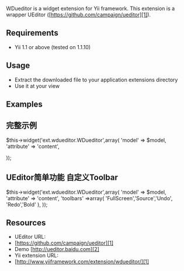 
WDueditor is a widget extension for Yii framework. This extension is a wrapper UEditor ([https://github.com/campaign/ueditor][1]).

## Requirements ##

 - Yii 1.1 or above (tested on 1.1.10)

## Usage ##

 - Extract the downloaded file to your application extensions directory
 - Use it at your view

## Examples ##

完整示例
-----

$this->widget('ext.wdueditor.WDueditor',array(
        'model' => $model,
        'attribute' => 'content',
       
)); 

UEditor简单功能  自定义Toolbar
------------------

$this->widget('ext.wdueditor.WDueditor',array(
        'model' => $model,
        'attribute' => 'content',
        'toolbars' =>array(
            'FullScreen','Source','Undo', 'Redo','Bold'
        ),
)); 


## Resources ##

 -  UEditor URL:
 - [https://github.com/campaign/ueditor][1]
 - Demo [http://ueditor.baidu.com][2]
 - Yii extension URL:
 - [http://www.yiiframework.com/extension/wdueditor/][1]
